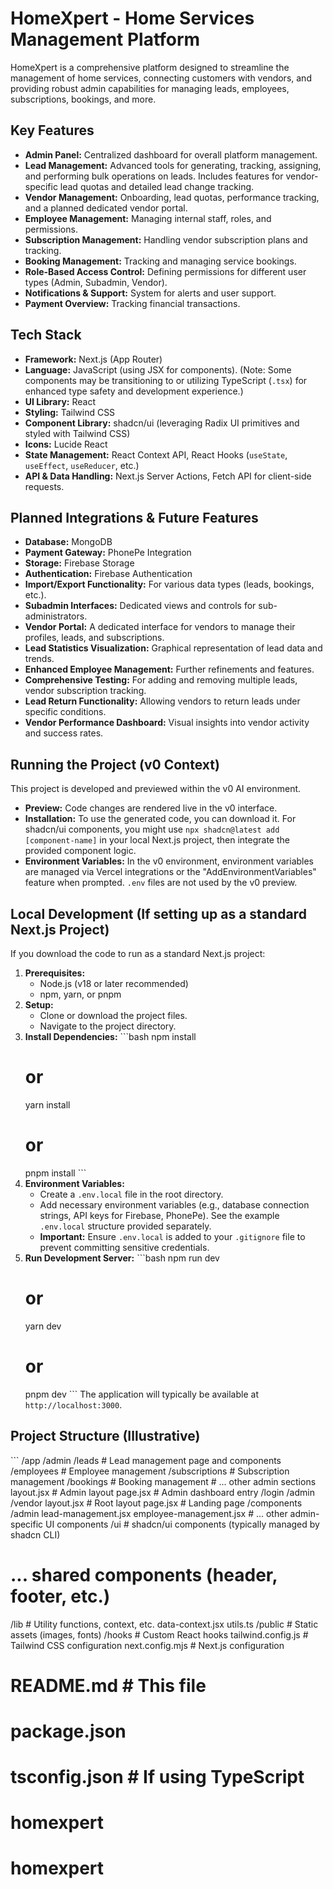 # HomeXpert - Home Services Management Platform

HomeXpert is a comprehensive platform designed to streamline the management of home services, connecting customers with vendors, and providing robust admin capabilities for managing leads, employees, subscriptions, bookings, and more.

## Key Features

*   **Admin Panel:** Centralized dashboard for overall platform management.
*   **Lead Management:** Advanced tools for generating, tracking, assigning, and performing bulk operations on leads. Includes features for vendor-specific lead quotas and detailed lead change tracking.
*   **Vendor Management:** Onboarding, lead quotas, performance tracking, and a planned dedicated vendor portal.
*   **Employee Management:** Managing internal staff, roles, and permissions.
*   **Subscription Management:** Handling vendor subscription plans and tracking.
*   **Booking Management:** Tracking and managing service bookings.
*   **Role-Based Access Control:** Defining permissions for different user types (Admin, Subadmin, Vendor).
*   **Notifications & Support:** System for alerts and user support.
*   **Payment Overview:** Tracking financial transactions.

## Tech Stack

*   **Framework:** Next.js (App Router)
*   **Language:** JavaScript (using JSX for components). (Note: Some components may be transitioning to or utilizing TypeScript (`.tsx`) for enhanced type safety and development experience.)
*   **UI Library:** React
*   **Styling:** Tailwind CSS
*   **Component Library:** shadcn/ui (leveraging Radix UI primitives and styled with Tailwind CSS)
*   **Icons:** Lucide React
*   **State Management:** React Context API, React Hooks (`useState`, `useEffect`, `useReducer`, etc.)
*   **API & Data Handling:** Next.js Server Actions, Fetch API for client-side requests.

## Planned Integrations & Future Features

*   **Database:** MongoDB
*   **Payment Gateway:** PhonePe Integration
*   **Storage:** Firebase Storage
*   **Authentication:** Firebase Authentication
*   **Import/Export Functionality:** For various data types (leads, bookings, etc.).
*   **Subadmin Interfaces:** Dedicated views and controls for sub-administrators.
*   **Vendor Portal:** A dedicated interface for vendors to manage their profiles, leads, and subscriptions.
*   **Lead Statistics Visualization:** Graphical representation of lead data and trends.
*   **Enhanced Employee Management:** Further refinements and features.
*   **Comprehensive Testing:** For adding and removing multiple leads, vendor subscription tracking.
*   **Lead Return Functionality:** Allowing vendors to return leads under specific conditions.
*   **Vendor Performance Dashboard:** Visual insights into vendor activity and success rates.

## Running the Project (v0 Context)

This project is developed and previewed within the v0 AI environment.
*   **Preview:** Code changes are rendered live in the v0 interface.
*   **Installation:** To use the generated code, you can download it. For shadcn/ui components, you might use `npx shadcn@latest add [component-name]` in your local Next.js project, then integrate the provided component logic.
*   **Environment Variables:** In the v0 environment, environment variables are managed via Vercel integrations or the "AddEnvironmentVariables" feature when prompted. `.env` files are not used by the v0 preview.

## Local Development (If setting up as a standard Next.js Project)

If you download the code to run as a standard Next.js project:

1.  **Prerequisites:**
    *   Node.js (v18 or later recommended)
    *   npm, yarn, or pnpm
2.  **Setup:**
    *   Clone or download the project files.
    *   Navigate to the project directory.
3.  **Install Dependencies:**
    \`\`\`bash
    npm install
    # or
    yarn install
    # or
    pnpm install
    \`\`\`
4.  **Environment Variables:**
    *   Create a `.env.local` file in the root directory.
    *   Add necessary environment variables (e.g., database connection strings, API keys for Firebase, PhonePe). See the example `.env.local` structure provided separately.
    *   **Important:** Ensure `.env.local` is added to your `.gitignore` file to prevent committing sensitive credentials.
5.  **Run Development Server:**
    \`\`\`bash
    npm run dev
    # or
    yarn dev
    # or
    pnpm dev
    \`\`\`
    The application will typically be available at `http://localhost:3000`.

## Project Structure (Illustrative)

\`\`\`
/app
  /admin
    /leads             # Lead management page and components
    /employees         # Employee management
    /subscriptions     # Subscription management
    /bookings          # Booking management
    # ... other admin sections
    layout.jsx         # Admin layout
    page.jsx           # Admin dashboard entry
  /login
    /admin
    /vendor
  layout.jsx           # Root layout
  page.jsx             # Landing page
/components
  /admin
    lead-management.jsx
    employee-management.jsx
    # ... other admin-specific UI components
  /ui                  # shadcn/ui components (typically managed by shadcn CLI)
  # ... shared components (header, footer, etc.)
/lib                   # Utility functions, context, etc.
  data-context.jsx
  utils.ts
/public                # Static assets (images, fonts)
/hooks                 # Custom React hooks
tailwind.config.js     # Tailwind CSS configuration
next.config.mjs        # Next.js configuration
# README.md            # This file
# package.json
# tsconfig.json        # If using TypeScript
# homexpert
# homexpert
